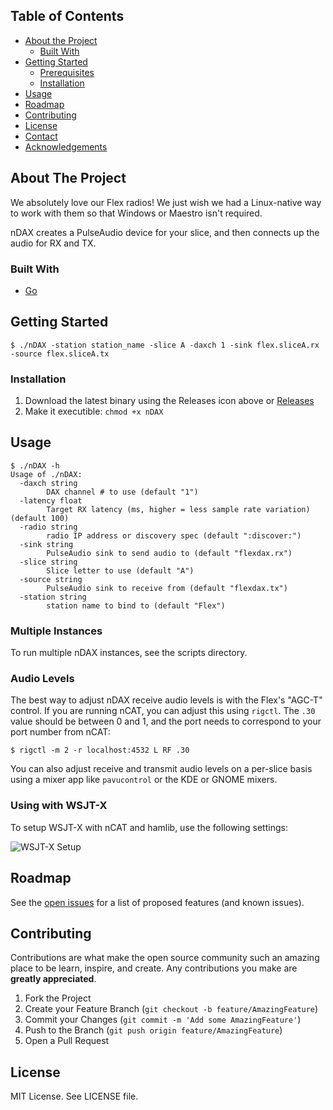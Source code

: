 ## Table of Contents

* [About the Project](#about-the-project)
  * [Built With](#built-with)
* [Getting Started](#getting-started)
  * [Prerequisites](#prerequisites)
  * [Installation](#installation)
* [Usage](#usage)
* [Roadmap](#roadmap)
* [Contributing](#contributing)
* [License](#license)
* [Contact](#contact)
* [Acknowledgements](#acknowledgements)



<!-- ABOUT THE PROJECT -->
## About The Project

We absolutely love our Flex radios! We just wish we had a Linux-native way to work with them so that Windows or Maestro isn't required.

nDAX creates a PulseAudio device for your slice, and then connects up the audio for RX and TX.

### Built With

* [Go](https://golang.org)

## Getting Started

```
$ ./nDAX -station station_name -slice A -daxch 1 -sink flex.sliceA.rx -source flex.sliceA.tx
```

### Installation

1. Download the latest binary using the Releases icon above or [Releases](https://github.com/kc2g-flex-tools/nDAX/releases)
2. Make it executible: `chmod +x nDAX`

<!-- USAGE EXAMPLES -->
## Usage

```
$ ./nDAX -h
Usage of ./nDAX:
  -daxch string
        DAX channel # to use (default "1")
  -latency float
        Target RX latency (ms, higher = less sample rate variation) (default 100)
  -radio string
        radio IP address or discovery spec (default ":discover:")
  -sink string
        PulseAudio sink to send audio to (default "flexdax.rx")
  -slice string
        Slice letter to use (default "A")
  -source string
        PulseAudio sink to receive from (default "flexdax.tx")
  -station string
        station name to bind to (default "Flex")
```
### Multiple Instances

To run multiple nDAX instances, see the scripts directory.

### Audio Levels

The best way to adjust nDAX receive audio levels is with the Flex's "AGC-T" control. If you are running nCAT, you can
adjust this using `rigctl`. The `.30` value should be between 0 and 1, and the port needs to correspond to your port number from nCAT:

```
$ rigctl -m 2 -r localhost:4532 L RF .30
```

You can also adjust receive and transmit audio levels on a per-slice basis using a mixer app like `pavucontrol` or the KDE or GNOME mixers.

### Using with WSJT-X

To setup WSJT-X with nCAT and hamlib, use the following settings:

![WSJT-X Setup](https://raw.githubusercontent.com/kc2g-flex-tools/nDAX/master/docs/wsjtx_audio.png)

<!-- ROADMAP -->
## Roadmap

See the [open issues](https://github.com/kc2g-flex-tools/nDAX/issues) for a list of proposed features (and known issues).

<!-- CONTRIBUTING -->
## Contributing

Contributions are what make the open source community such an amazing place to be learn, inspire, and create. Any contributions you make are **greatly appreciated**.

1. Fork the Project
2. Create your Feature Branch (`git checkout -b feature/AmazingFeature`)
3. Commit your Changes (`git commit -m 'Add some AmazingFeature'`)
4. Push to the Branch (`git push origin feature/AmazingFeature`)
5. Open a Pull Request


<!-- LICENSE -->
## License

MIT License. See LICENSE file.

